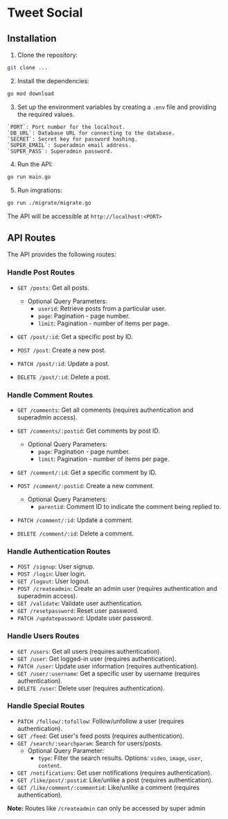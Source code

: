 # Tweet Social

## Installation

1. Clone the repository:

```bash
git clone ...
```

2. Install the dependencies:

```bash
go mod download
```

3. Set up the environment variables by creating a `.env` file and providing the required values.

```
`PORT`: Port number for the localhost.
`DB_URL`: Database URL for connecting to the database.
`SECRET`: Secret key for password hashing.
`SUPER_EMAIL`: Superadmin email address.
`SUPER_PASS`: Superadmin password.
```

4. Run the API:

```bash
go run main.go
```

5. Run imgrations:

```bash
go run ./migrate/migrate.go
```

The API will be accessible at `http://localhost:<PORT>`

## API Routes

The API provides the following routes:

### Handle Post Routes

- `GET /posts`: Get all posts.
    - Optional Query Parameters:
        - `userid`: Retrieve posts from a particular user.
        - `page`: Pagination - page number.
        - `limit`: Pagination - number of items per page.

- `GET /post/:id`: Get a specific post by ID.
- `POST /post`: Create a new post.
- `PATCH /post/:id`: Update a post.
- `DELETE /post/:id`: Delete a post.

### Handle Comment Routes

- `GET /comments`: Get all comments (requires authentication and superadmin access).
- `GET /comments/:postid`: Get comments by post ID.
    - Optional Query Parameters:
        - `page`: Pagination - page number.
        - `limit`: Pagination - number of items per page.

- `GET /comment/:id`: Get a specific comment by ID.
- `POST /comment/:postid`: Create a new comment.
    - Optional Query Parameters:
        - `parentid`: Comment ID to indicate the comment being replied to.
- `PATCH /comment/:id`: Update a comment.
- `DELETE /comment/:id`: Delete a comment.

### Handle Authentication Routes

- `POST /signup`: User signup.
- `POST /login`: User login.
- `GET /logout`: User logout.
- `POST /createadmin`: Create an admin user (requires authentication and superadmin access).
- `GET /validate`: Validate user authentication.
- `GET /resetpassword`: Reset user password.
- `PATCH /updatepassword`: Update user password.

### Handle Users Routes

- `GET /users`: Get all users (requires authentication).
- `GET /user`: Get logged-in user (requires authentication).
- `PATCH /user`: Update user information (requires authentication).
- `GET /user/:username`: Get a specific user by username (requires authentication).
- `DELETE /user`: Delete user (requires authentication).

### Handle Special Routes

- `PATCH /follow/:tofollow`: Follow/unfollow a user (requires authentication).
- `GET /feed`: Get user's feed posts (requires authentication).
- `GET /search/:searchparam`: Search for users/posts.
    - Optional Query Parameter:
        - `type`: Filter the search results. Options: `video`, `image`, `user`, `content`.
- `GET /notifications`: Get user notifications (requires authentication).
- `GET /like/post/:postid`: Like/unlike a post (requires authentication).
- `GET /like/comment/:commentid`: Like/unlike a comment (requires authentication).

**Note:** Routes like `/createadmin` can only be accessed by super admin

